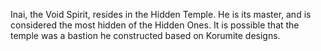 Inai, the  Void Spirit, resides in the Hidden Temple. He is its master, and is considered the most hidden of the Hidden Ones. It is possible that the temple was a bastion he constructed based on Korumite designs.